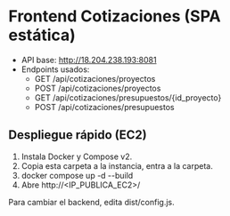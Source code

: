 # Frontend Cotizaciones (SPA estática)

- API base: http://18.204.238.193:8081
- Endpoints usados:
  - GET /api/cotizaciones/proyectos
  - POST /api/cotizaciones/proyectos
  - GET /api/cotizaciones/presupuestos/{id_proyecto}
  - POST /api/cotizaciones/presupuestos

## Despliegue rápido (EC2)

1) Instala Docker y Compose v2.
2) Copia esta carpeta a la instancia, entra a la carpeta.
3) docker compose up -d --build
4) Abre http://<IP_PUBLICA_EC2>/

Para cambiar el backend, edita dist/config.js.
